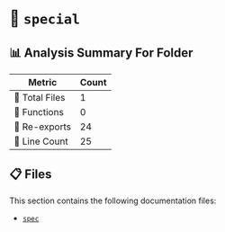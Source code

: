 # 📁 `special`

## 📊 Analysis Summary For Folder

| Metric | Count |
|--------|-------|
| 📁 Total Files | 1 |
| 🔧 Functions | 0 |
| 🔄 Re-exports | 24 |
| 🔢 Line Count | 25 |


## 📋 Files

This section contains the following documentation files:

- [`spec`](./spec.md)